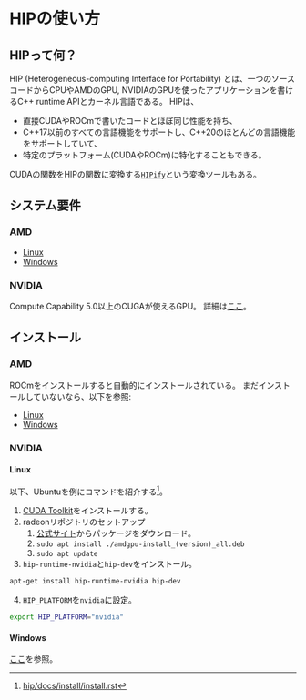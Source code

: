 # HIPの使い方

## HIPって何？
HIP (Heterogeneous-computing Interface for Portability) とは、一つのソースコードからCPUやAMDのGPU, NVIDIAのGPUを使ったアプリケーションを書けるC++ runtime APIとカーネル言語である。
HIPは、

- 直接CUDAやROCmで書いたコードとほぼ同じ性能を持ち、
- C++17以前のすべての言語機能をサポートし、C++20のほとんどの言語機能をサポートしていて、
- 特定のプラットフォーム(CUDAやROCm)に特化することもできる。

CUDAの関数をHIPの関数に変換する[`HIPify`](https://rocm.docs.amd.com/projects/HIPIFY/en/latest/index.html)という変換ツールもある。

## システム要件
### AMD
- [Linux](https://rocm.docs.amd.com/projects/install-on-linux/en/latest/reference/system-requirements.html)
- [Windows](https://rocm.docs.amd.com/projects/install-on-windows/en/latest/reference/system-requirements.html)

### NVIDIA
Compute Capability 5.0以上のCUGAが使えるGPU。
詳細は[ここ](https://developer.nvidia.com/cuda-gpus)。

## インストール
### AMD
ROCmをインストールすると自動的にインストールされている。
まだインストールしていないなら、以下を参照:

- [Linux](https://rocm.docs.amd.com/projects/install-on-linux/en/latest/index.html)
- [Windows](https://rocm.docs.amd.com/projects/install-on-windows/en/latest/index.html)

### NVIDIA
#### Linux
以下、Ubuntuを例にコマンドを紹介する[^1]。

1. [CUDA Toolkit](https://developer.nvidia.com/cuda-downloads)をインストールする。
2. radeonリポジトリのセットアップ
    1. [公式サイト](https://repo.radeon.com/amdgpu-install/)からパッケージをダウンロード。
    2. `sudo apt install ./amdgpu-install_(version)_all.deb`
    3. `sudo apt update`
3. `hip-runtime-nvidia`と`hip-dev`をインストール。
```bash
apt-get install hip-runtime-nvidia hip-dev
```
4. `HIP_PLATFORM`を`nvidia`に設定。
```bash
export HIP_PLATFORM="nvidia"
```

#### Windows
[ここ](https://rocm.docs.amd.com/projects/install-on-windows/en/latest/index.html)を参照。

[^1]: [hip/docs/install/install.rst](https://github.com/ROCm/hip/blob/amd-staging/docs/install/install.rst)
